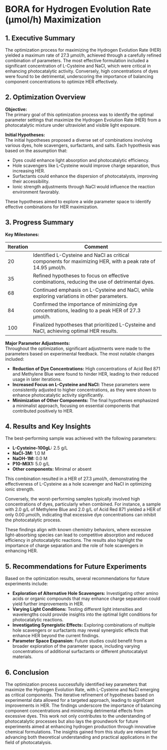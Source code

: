 # BORA for Hydrogen Evolution Rate (µmol/h) Maximization 

## 1. Executive Summary

The optimization process for maximizing the Hydrogen Evolution Rate (HER) yielded a maximum rate of 27.3 µmol/h, achieved through a carefully refined combination of parameters. The most effective formulation included a significant concentration of L-Cysteine and NaCl, which were critical in enhancing photocatalytic activity. Conversely, high concentrations of dyes were found to be detrimental, underscoring the importance of balancing component concentrations to optimize HER effectively.

## 2. Optimization Overview

**Objective:**  
The primary goal of this optimization process was to identify the optimal parameter settings that maximize the Hydrogen Evolution Rate (HER) from a photocatalytic mixture under ultraviolet and visible light exposure.

**Initial Hypotheses:**  
The initial hypotheses proposed a diverse set of combinations involving various dyes, hole scavengers, surfactants, and salts. Each hypothesis was based on the assumption that:
- Dyes could enhance light absorption and photocatalytic efficiency.
- Hole scavengers like L-Cysteine would improve charge separation, thus increasing HER.
- Surfactants could enhance the dispersion of photocatalysts, improving their accessibility.
- Ionic strength adjustments through NaCl would influence the reaction environment favorably.

These hypotheses aimed to explore a wide parameter space to identify effective combinations for HER maximization.

## 3. Progress Summary

**Key Milestones:**

| Iteration | Comment                                                                                                           |
|-----------|------------------------------------------------------------------------------------------------------------------|
| 20        | Identified L-Cysteine and NaCl as critical components for maximizing HER, with a peak rate of 14.95 µmol/h.     |
| 35        | Refined hypotheses to focus on effective combinations, reducing the use of detrimental dyes.                     |
| 68        | Continued emphasis on L-Cysteine and NaCl, while exploring variations in other parameters.                      |
| 84        | Confirmed the importance of minimizing dye concentrations, leading to a peak HER of 27.3 µmol/h.                |
| 100       | Finalized hypotheses that prioritized L-Cysteine and NaCl, achieving optimal HER results.                       |

**Major Parameter Adjustments:**  
Throughout the optimization, significant adjustments were made to the parameters based on experimental feedback. The most notable changes included:
- **Reduction of Dye Concentrations:** High concentrations of Acid Red 871 and Methylene Blue were found to hinder HER, leading to their reduced usage in later iterations.
- **Increased Focus on L-Cysteine and NaCl:** These parameters were consistently adjusted to higher concentrations, as they were shown to enhance photocatalytic activity significantly.
- **Minimization of Other Components:** The final hypotheses emphasized a minimalist approach, focusing on essential components that contributed positively to HER.

## 4. Results and Key Insights

The best-performing sample was achieved with the following parameters:
- **L-Cysteine-100gL:** 2.5 g/L
- **NaCl-3M:** 1.0 M
- **NaOH-1M:** 0.0 M
- **P10-MIX1:** 5.0 g/L
- **Other components:** Minimal or absent

This combination resulted in a HER of 27.3 µmol/h, demonstrating the effectiveness of L-Cysteine as a hole scavenger and NaCl in optimizing ionic strength. 

Conversely, the worst-performing samples typically involved high concentrations of dyes, particularly when combined. For instance, a sample with 2.0 g/L of Methylene Blue and 2.0 g/L of Acid Red 871 yielded a HER of only 0.00 µmol/h, indicating that excessive dye concentrations can inhibit the photocatalytic process.

These findings align with known chemistry behaviors, where excessive light-absorbing species can lead to competitive absorption and reduced efficiency in photocatalytic reactions. The results also highlight the importance of charge separation and the role of hole scavengers in enhancing HER.

## 5. Recommendations for Future Experiments

Based on the optimization results, several recommendations for future experiments include:
- **Exploration of Alternative Hole Scavengers:** Investigating other amino acids or organic compounds that may enhance charge separation could yield further improvements in HER.
- **Varying Light Conditions:** Testing different light intensities and wavelengths could provide insights into the optimal light conditions for photocatalytic reactions.
- **Investigating Synergistic Effects:** Exploring combinations of multiple hole scavengers or surfactants may reveal synergistic effects that enhance HER beyond the current findings.
- **Parameter Space Expansion:** Future studies could benefit from a broader exploration of the parameter space, including varying concentrations of additional surfactants or different photocatalyst materials.

## 6. Conclusion

The optimization process successfully identified key parameters that maximize the Hydrogen Evolution Rate, with L-Cysteine and NaCl emerging as critical components. The iterative refinement of hypotheses based on experimental data allowed for a targeted approach, leading to significant improvements in HER. The findings underscore the importance of balancing component concentrations and minimizing detrimental effects from excessive dyes. This work not only contributes to the understanding of photocatalytic processes but also lays the groundwork for future experiments aimed at enhancing hydrogen production through innovative chemical formulations. The insights gained from this study are relevant for advancing both theoretical understanding and practical applications in the field of photocatalysis.
